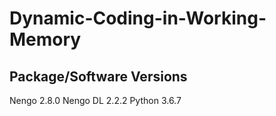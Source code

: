 # Dynamic-Coding-in-Working-Memory

## Package/Software Versions

Nengo 2.8.0
Nengo DL 2.2.2
Python 3.6.7

